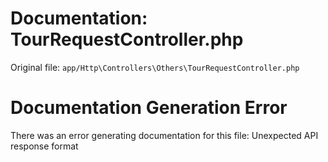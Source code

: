 # Documentation: TourRequestController.php

Original file: `app/Http\Controllers\Others\TourRequestController.php`

# Documentation Generation Error

There was an error generating documentation for this file: Unexpected API response format